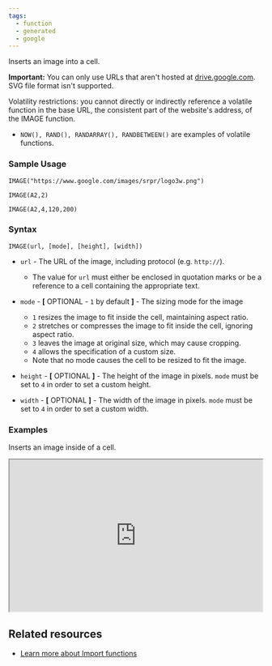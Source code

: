 ```yaml
---
tags:
  - function
  - generated
  - google
---
```


Inserts an image into a cell.

**Important:** You can only use URLs that aren't hosted at [drive.google.com](https://drive.google.com). SVG file format isn't supported.

Volatility restrictions: you cannot directly or indirectly reference a volatile function in the base URL, the consistent part of the website's address, of the IMAGE function.

* `NOW(), RAND(), RANDARRAY(), RANDBETWEEN()` are examples of volatile functions.

### Sample Usage

`IMAGE("https://www.google.com/images/srpr/logo3w.png")`

`IMAGE(A2,2)`

`IMAGE(A2,4,120,200)`

### Syntax

`IMAGE(url, [mode], [height], [width])`

* `url` - The URL of the image, including protocol (e.g. `http://`).

  + The value for `url` must either be enclosed in quotation marks or be a reference to a cell containing the appropriate text.
* `mode` - **[** OPTIONAL - `1` by default **]** - The sizing mode for the image

  + `1` resizes the image to fit inside the cell, maintaining aspect ratio.
  + `2` stretches or compresses the image to fit inside the cell, ignoring aspect ratio.
  + `3` leaves the image at original size, which may cause cropping.
  + `4` allows the specification of a custom size.
  + Note that no mode causes the cell to be resized to fit the image.
* `height` - **[** OPTIONAL **]** - The height of the image in pixels. `mode` must be set to `4` in order to set a custom height.
* `width` - **[** OPTIONAL **]** - The width of the image in pixels. `mode` must be set to `4` in order to set a custom width.

### Examples

Inserts an image inside of a cell.

<iframe height="300" src="https://docs.google.com/spreadsheet/pub?key=0As3tAuweYU9QdEh3bU52UmNGdjFmRFZmdzkxdXVJRnc&amp;single=true&amp;gid=0&amp;output=html&amp;widget=true" width="500"></iframe>

Related resources
-----------------

* [Learn more about Import functions](https://support.google.com/docs/answer/12188454)